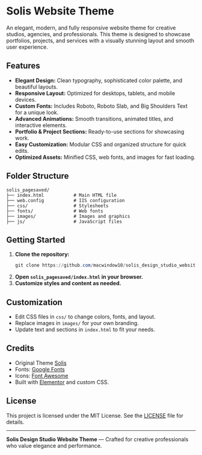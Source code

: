 # Solis Website Theme

An elegant, modern, and fully responsive website theme for creative studios, agencies, and professionals. This theme is designed to showcase portfolios, projects, and services with a visually stunning layout and smooth user experience.

## Features

- **Elegant Design:** Clean typography, sophisticated color palette, and beautiful layouts.
- **Responsive Layout:** Optimized for desktops, tablets, and mobile devices.
- **Custom Fonts:** Includes Roboto, Roboto Slab, and Big Shoulders Text for a unique look.
- **Advanced Animations:** Smooth transitions, animated titles, and interactive elements.
- **Portfolio & Project Sections:** Ready-to-use sections for showcasing work.
- **Easy Customization:** Modular CSS and organized structure for quick edits.
- **Optimized Assets:** Minified CSS, web fonts, and images for fast loading.

## Folder Structure

```
solis_pagesaved/
├── index.html           # Main HTML file
├── web.config           # IIS configuration
├── css/                 # Stylesheets
├── fonts/               # Web fonts
├── images/              # Images and graphics
├── js/                  # JavaScript files
```

## Getting Started

1. **Clone the repository:**
   ```powershell
   git clone https://github.com/macwindow10/solis_design_studio_website_theme.git
   ```
2. **Open `solis_pagesaved/index.html` in your browser.**
3. **Customize styles and content as needed.**

## Customization

- Edit CSS files in `css/` to change colors, fonts, and layout.
- Replace images in `images/` for your own branding.
- Update text and sections in `index.html` to fit your needs.

## Credits

- Original Theme [Solis](https://solis.premiumthemes.in/design-studio/)
- Fonts: [Google Fonts](https://fonts.google.com/)
- Icons: [Font Awesome](https://fontawesome.com/)
- Built with [Elementor](https://elementor.com/) and custom CSS.

## License

This project is licensed under the MIT License. See the [LICENSE](LICENSE) file for details.

---

**Solis Design Studio Website Theme** — Crafted for creative professionals who value elegance and performance.

